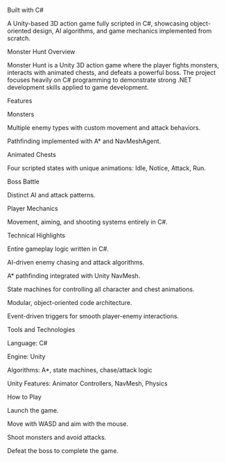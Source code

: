 Built with C#

A Unity-based 3D action game fully scripted in C#, showcasing object-oriented design, AI algorithms, and game mechanics implemented from scratch.

Monster Hunt
Overview

Monster Hunt is a Unity 3D action game where the player fights monsters, interacts with animated chests, and defeats a powerful boss. The project focuses heavily on C# programming to demonstrate strong .NET development skills applied to game development.

Features

Monsters

Multiple enemy types with custom movement and attack behaviors.

Pathfinding implemented with A* and NavMeshAgent.

Animated Chests

Four scripted states with unique animations: Idle, Notice, Attack, Run.

Boss Battle

Distinct AI and attack patterns.

Player Mechanics

Movement, aiming, and shooting systems entirely in C#.

Technical Highlights

Entire gameplay logic written in C#.

AI-driven enemy chasing and attack algorithms.

A* pathfinding integrated with Unity NavMesh.

State machines for controlling all character and chest animations.

Modular, object-oriented code architecture.

Event-driven triggers for smooth player-enemy interactions.

Tools and Technologies

Language: C#

Engine: Unity

Algorithms: A*, state machines, chase/attack logic

Unity Features: Animator Controllers, NavMesh, Physics

How to Play

Launch the game.

Move with WASD and aim with the mouse.

Shoot monsters and avoid attacks.

Defeat the boss to complete the game.

